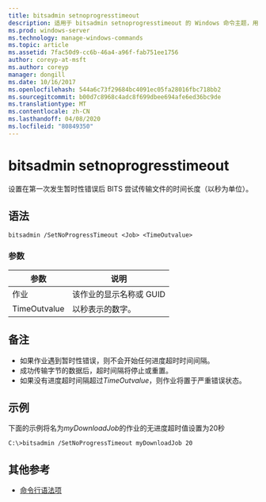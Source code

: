```yaml
---
title: bitsadmin setnoprogresstimeout
description: 适用于 bitsadmin setnoprogresstimeout 的 Windows 命令主题，用于设置服务在发生暂时性错误后尝试传输文件的时间长度（以秒为单位）。
ms.prod: windows-server
ms.technology: manage-windows-commands
ms.topic: article
ms.assetid: 7fac50d9-cc6b-46a4-a96f-fab751ee1756
author: coreyp-at-msft
ms.author: coreyp
manager: dongill
ms.date: 10/16/2017
ms.openlocfilehash: 544a6c73f29684bc4091ec05fa28016fbc718bb2
ms.sourcegitcommit: b00d7c8968c4adc8f699dbee694afe6ed36bc9de
ms.translationtype: MT
ms.contentlocale: zh-CN
ms.lasthandoff: 04/08/2020
ms.locfileid: "80849350"
---
```

# <a name="bitsadmin-setnoprogresstimeout"></a>bitsadmin setnoprogresstimeout

设置在第一次发生暂时性错误后 BITS 尝试传输文件的时间长度（以秒为单位）。

## <a name="syntax"></a>语法

```
bitsadmin /SetNoProgressTimeout <Job> <TimeOutvalue>
```

### <a name="parameters"></a>参数

|参数|说明|
|---------|-----------|
|作业|该作业的显示名称或 GUID|
|TimeOutvalue|以秒表示的数字。|

## <a name="remarks"></a>备注

-   如果作业遇到暂时性错误，则不会开始任何进度超时时间间隔。
-   成功传输字节的数据后，超时间隔将停止或重置。
-   如果没有进度超时间隔超过*TimeOutvalue*，则作业将置于严重错误状态。

## <a name="examples"></a><a name=BKMK_examples></a>示例

下面的示例将名为*myDownloadJob*的作业的无进度超时值设置为20秒
```
C:\>bitsadmin /SetNoProgressTimeout myDownloadJob 20
```

## <a name="additional-references"></a>其他参考

- [命令行语法项](command-line-syntax-key.md)